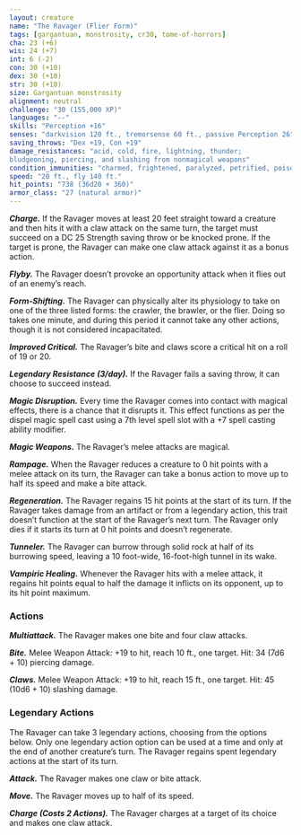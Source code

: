 ```yaml
---
layout: creature
name: "The Ravager (Flier Form)"
tags: [gargantuan, monstrosity, cr30, tome-of-horrors]
cha: 23 (+6)
wis: 24 (+7)
int: 6 (-2)
con: 30 (+10)
dex: 30 (+10)
str: 30 (+10)
size: Gargantuan monstrosity
alignment: neutral
challenge: "30 (155,000 XP)"
languages: "--"
skills: "Perception +16"
senses: "darkvision 120 ft., tremorsense 60 ft., passive Perception 26"
saving_throws: "Dex +19, Con +19"
damage_resistances: "acid, cold, fire, lightning, thunder;
bludgeoning, piercing, and slashing from nonmagical weapons"
condition_immunities: "charmed, frightened, paralyzed, petrified, poisoned"
speed: "20 ft., fly 140 ft."
hit_points: "738 (36d20 + 360)"
armor_class: "27 (natural armor)"
---
```


***Charge.*** If the Ravager moves at least 20 feet straight toward a creature
and then hits it with a claw attack on the same turn, the target must succeed
on a DC 25 Strength saving throw or be knocked prone. If the target is
prone, the Ravager can make one claw attack against it as a bonus action.

***Flyby.*** The Ravager doesn’t provoke an opportunity attack
when it flies out of an enemy’s reach.

***Form-Shifting.*** The Ravager can physically alter its physiology to
take on one of the three listed forms: the crawler, the brawler, or the flier.
Doing so takes one minute, and during this period it cannot take any other
actions, though it is not considered incapacitated.

***Improved Critical.*** The Ravager’s bite and claws score a critical hit on
a roll of 19 or 20.

***Legendary Resistance (3/day).*** If the Ravager fails a saving throw, it
can choose to succeed instead.

***Magic Disruption.*** Every time the Ravager comes into contact with
magical effects, there is a chance that it disrupts it. This effect functions as
per the dispel magic spell cast using a 7th level spell slot with a +7 spell
casting ability modifier.

***Magic Weapons.*** The Ravager’s melee attacks are magical.

***Rampage.*** When the Ravager reduces a creature to 0 hit points with a
melee attack on its turn, the Ravager can take a bonus action to move up
to half its speed and make a bite attack.

***Regeneration.*** The Ravager regains 15 hit points at the start of its turn.
If the Ravager takes damage from an artifact or from a legendary action,
this trait doesn’t function at the start of the Ravager’s next turn. The
Ravager only dies if it starts its turn at 0 hit points and doesn’t regenerate.

***Tunneler.*** The Ravager can burrow through solid rock at half of its
burrowing speed, leaving a 10 foot-wide, 16-foot-high tunnel in its wake.

***Vampiric Healing.*** Whenever the Ravager hits with a melee attack, it
regains hit points equal to half the damage it inflicts on its opponent, up to
its hit point maximum.

### Actions

***Multiattack.*** The Ravager makes one bite and four claw attacks.

***Bite.*** Melee Weapon Attack: +19 to hit, reach 10 ft., one target. Hit: 34
(7d6 + 10) piercing damage.

***Claws.*** Melee Weapon Attack: +19 to hit, reach 15 ft., one target. Hit:
45 (10d6 + 10) slashing damage.

### Legendary Actions

The Ravager can take 3 legendary actions, choosing from the options
below. Only one legendary action option can be used at a time and only
at the end of another creature’s turn. The Ravager regains spent legendary
actions at the start of its turn.

***Attack.*** The Ravager makes one claw or bite attack.

***Move.*** The Ravager moves up to half of its speed.

***Charge (Costs 2 Actions).*** The Ravager charges at a target of its choice and makes one claw attack.
